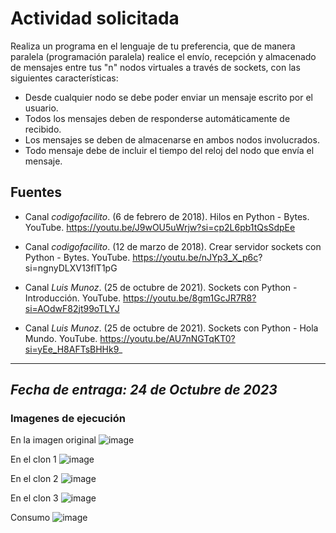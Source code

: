 # Actividad solicitada
Realiza un programa en el lenguaje de tu preferencia, que de manera paralela (programación paralela) realice el envío, recepción y almacenado de mensajes entre tus
"n" nodos virtuales a través de sockets, con las siguientes características:

- Desde cualquier nodo se debe poder enviar un mensaje escrito por el usuario.
- Todos los mensajes deben de responderse automáticamente de recibido.
- Los mensajes se deben de almacenarse en ambos nodos involucrados.
- Todo mensaje debe de incluir el tiempo del reloj del nodo que envía el mensaje.

## Fuentes
* Canal *codigofacilito*. (6 de febrero de 2018). Hilos en Python - Bytes. YouTube. https://youtu.be/J9wOU5uWrjw?si=cp2L6pb1tQsSdpEe
* Canal *codigofacilito*. (12 de marzo de 2018). Crear servidor sockets con Python - Bytes. YouTube. https://youtu.be/nJYp3_X_p6c?
si=ngnyDLXV13flT1pG
* Canal *Luis Munoz*. (25 de octubre de 2021). Sockets con Python - Introducción. YouTube. https://youtu.be/8gm1GcJR7R8?si=AOdwF82jt99oTLYJ

* Canal *Luis Munoz*. (25 de octubre de 2021). Sockets con Python - Hola Mundo. YouTube. https://youtu.be/AU7nNGTqKT0?si=yEe_H8AFTsBHHk9_

---
*__Fecha de entraga__: 24 de Octubre de 2023*
---
### Imagenes de ejecución
En la imagen original
![image](https://github.com/CarlosOdetteDLCL080301/SocketPython/assets/54251397/14bbd715-8e26-47bd-8a98-ece86cd4b849)

En el clon 1
![image](https://github.com/CarlosOdetteDLCL080301/SocketPython/assets/54251397/60a89aaf-05be-4a3f-8d61-77148930c308)


En el clon 2
![image](https://github.com/CarlosOdetteDLCL080301/SocketPython/assets/54251397/fe4b013c-a447-4d80-a1cb-988b94beb6b5)


En el clon 3
![image](https://github.com/CarlosOdetteDLCL080301/SocketPython/assets/54251397/e8c5a4ad-4411-41d7-931e-69d823e97327)

Consumo
![image](https://github.com/CarlosOdetteDLCL080301/SocketPython/assets/54251397/3613fca8-e246-4db2-a135-1a76c2f6feb9)
